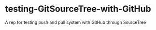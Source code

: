 # testing-GitSourceTree-with-GitHub
A rep for testing push and pull system with GitHub through SourceTree
